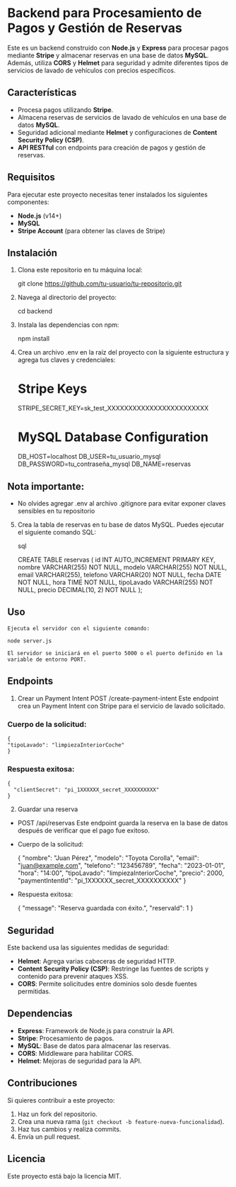 # Backend para Procesamiento de Pagos y Gestión de Reservas

Este es un backend construido con **Node.js** y **Express** para procesar pagos mediante **Stripe** y almacenar reservas en una base de datos **MySQL**. Además, utiliza **CORS** y **Helmet** para seguridad y admite diferentes tipos de servicios de lavado de vehículos con precios específicos.

## Características

- Procesa pagos utilizando **Stripe**.
- Almacena reservas de servicios de lavado de vehículos en una base de datos **MySQL**.
- Seguridad adicional mediante **Helmet** y configuraciones de **Content Security Policy (CSP)**.
- **API RESTful** con endpoints para creación de pagos y gestión de reservas.

## Requisitos

Para ejecutar este proyecto necesitas tener instalados los siguientes componentes:

- **Node.js** (v14+)
- **MySQL**
- **Stripe Account** (para obtener las claves de Stripe)

## Instalación

1. Clona este repositorio en tu máquina local:

   
   git clone https://github.com/tu-usuario/tu-repositorio.git

2. Navega al directorio del proyecto:

    cd backend
3. Instala las dependencias con npm:

    npm install
4. Crea un archivo .env en la raíz del proyecto con la siguiente estructura y agrega tus claves y credenciales:

    # Stripe Keys
    STRIPE_SECRET_KEY=sk_test_XXXXXXXXXXXXXXXXXXXXXXXX

    # MySQL Database Configuration
    DB_HOST=localhost
    DB_USER=tu_usuario_mysql
    DB_PASSWORD=tu_contraseña_mysql
    DB_NAME=reservas

## Nota importante:
    
- No olvides agregar .env al archivo .gitignore para evitar exponer claves sensibles en tu repositorio


5.  Crea la tabla de reservas en tu base de datos MySQL. Puedes ejecutar el siguiente comando SQL:

    sql

    CREATE TABLE reservas (
      id INT AUTO_INCREMENT PRIMARY KEY,
      nombre VARCHAR(255) NOT NULL,
      modelo VARCHAR(255) NOT NULL,
      email VARCHAR(255),
      telefono VARCHAR(20) NOT NULL,
      fecha DATE NOT NULL,
      hora TIME NOT NULL,
      tipoLavado VARCHAR(255) NOT NULL,
      precio DECIMAL(10, 2) NOT NULL
    );
## Uso
    Ejecuta el servidor con el siguiente comando:

    node server.js

    El servidor se iniciará en el puerto 5000 o el puerto definido en la variable de entorno PORT.

## Endpoints
1. Crear un Payment Intent
    POST /create-payment-intent
    Este endpoint crea un Payment Intent con Stripe para el servicio de lavado solicitado.

### Cuerpo de la solicitud:

    {
    "tipoLavado": "limpiezaInteriorCoche"
    }
### Respuesta exitosa:

    {
      "clientSecret": "pi_1XXXXXX_secret_XXXXXXXXXX"
    }

2. Guardar una reserva
 * POST /api/reservas
    Este endpoint guarda la reserva en la base de datos después de verificar que el pago fue exitoso.

 *  Cuerpo de la solicitud:

    {
      "nombre": "Juan Pérez",
      "modelo": "Toyota Corolla",
      "email": "juan@example.com",
      "telefono": "123456789",
      "fecha": "2023-01-01",
      "hora": "14:00",
      "tipoLavado": "limpiezaInteriorCoche",
      "precio": 2000,
      "paymentIntentId": "pi_1XXXXXX_secret_XXXXXXXXXX"
    }
 * Respuesta exitosa:

    {
      "message": "Reserva guardada con éxito.",
      "reservaId": 1
    }
## Seguridad

Este backend usa las siguientes medidas de seguridad:

- **Helmet**: Agrega varias cabeceras de seguridad HTTP.
- **Content Security Policy (CSP)**: Restringe las fuentes de scripts y contenido para prevenir ataques XSS.
- **CORS**: Permite solicitudes entre dominios solo desde fuentes permitidas.

## Dependencias

- **Express**: Framework de Node.js para construir la API.
- **Stripe**: Procesamiento de pagos.
- **MySQL**: Base de datos para almacenar las reservas.
- **CORS**: Middleware para habilitar CORS.
- **Helmet**: Mejoras de seguridad para la API.

## Contribuciones

Si quieres contribuir a este proyecto:

1. Haz un fork del repositorio.
2. Crea una nueva rama (`git checkout -b feature-nueva-funcionalidad`).
3. Haz tus cambios y realiza commits.
4. Envía un pull request.

## Licencia

Este proyecto está bajo la licencia MIT.
